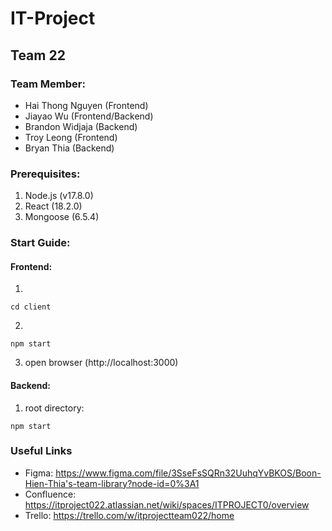 # IT-Project

## Team 22

### Team Member:
- Hai Thong Nguyen (Frontend)
- Jiayao Wu (Frontend/Backend)
- Brandon Widjaja (Backend)
- Troy Leong (Frontend)
- Bryan Thia (Backend)

### Prerequisites:
1. Node.js (v17.8.0)
2. React (18.2.0)
3. Mongoose (6.5.4)

### Start Guide:
#### Frontend:
1. 
```
cd client
```
2. 
```
npm start
```
3.  open browser (http://localhost:3000)

#### Backend:
1. root directory:
```
npm start
```

### Useful Links
- Figma: https://www.figma.com/file/3SseFsSQRn32UuhqYvBKOS/Boon-Hien-Thia's-team-library?node-id=0%3A1
- Confluence: https://itproject022.atlassian.net/wiki/spaces/ITPROJECT0/overview
- Trello: https://trello.com/w/itprojectteam022/home
